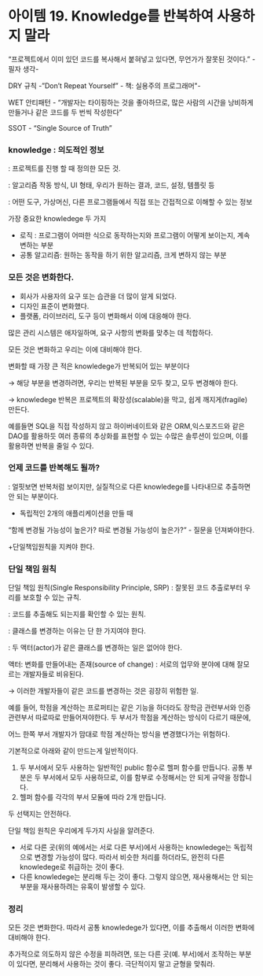 # 아이템 19. Knowledge를 반복하여 사용하지 말라

“프로젝트에서 이미 있던 코드를 복사해서 붙혀넣고 있다면, 무언가가 잘못된 것이다.” - 필자 생각-

DRY 규칙 -”Don’t Repeat Yourself” - 책: 실용주의 프로그래머"-

WET 안티패턴 - “개발자는 타이핑하는 것을 좋아하므로, 많은 사람의 시간을 낭비하게 만들거나 같은 코드를 두 번씩 작성한다”

SSOT - “Single Source of Truth”

### knowledge : 의도적인 정보

: 프로젝트를 진행 할 때 정의한 모든 것.

: 알고리즘 작동 방식, UI 형태, 우리가 원하는 결과, 코드, 설정, 템플릿 등

: 어떤 도구, 가상머신, 다른 프로그램들에서 직접 또는 간접적으로 이해할 수 있는 정보

가장 중요한 knowledege 두 가지

- 로직 : 프로그램이 어떠한 식으로 동작하는지와 프로그램이 어떻게 보이는지, 계속 변하는 부분
- 공통 알고리즘: 원하는 동작을 하기 위한 알고리즘, 크게 변하지 않는 부분

### 모든 것은 변화한다.

- 회사가 사용자의 요구 또는 습관을 더 많이 알게 되었다.
- 디자인 표준이 변화했다.
- 플랫폼, 라이브러리, 도구 등이 변화해서 이에 대응해야 한다.

많은 관리 시스템은 애자일하며, 요구 사항의 변화를 맞추는 데 적합하다.

모든 것은 변화하고 우리는 이에 대비해야 한다.

변화할 때 가장 큰 적은 knowledege가 반복되어 있는 부분이다

→ 해당 부분을 변경하려면, 우리는 반복된 부분을 모두 찾고, 모두 변경해야 한다. 

→ knowledege 반복은 프로젝트의 확장성(scalable)을 막고, 쉽게 깨지게(fragile) 만든다.

예를들면 SQL을 직접 작성하지 않고 하이버네이트와 같은 ORM,익스포즈드와 같은 DAO를 활용하듯 여러 종류의 추상화를 표현할 수 있는 수많은 솔루션이 있으며, 이를 활용하면 반복을 줄일 수 있다. 

### 언제 코드를 반복해도 될까?

: 얼핏보면 반복처럼 보이지만, 실질적으로 다른 knowledege를 나타내므로 추출하면 안 되는 부분이다.

- 독립적인 2개의 애플리케이션을 만들 때

“함께 변경될 가능성이 높은가? 따로 변경될 가능성이 높은가?” - 질문을 던져봐야한다.

+단일책임원칙을 지켜야 한다.

### 단일 책임 원칙

단일 책임 원칙(Single Responsibility Principle, SRP) : 잘못된 코드 추출로부터 우리를 보호할 수 있는 규칙.

: 코드를 추출해도 되는지를 확인할 수 있는 원칙.

: 클래스를 변경하는 이유는 단 한 가지여야 한다.

: 두 액터(actor)가 같은 클래스를 변경하는 일은 없어야 한다.

액터: 변화를 만들어내는 존재(source of change) : 서로의 업무와 분야에 대해 잘모르는 개발자들로 비유된다.

→ 이러한 개발자들이 같은 코드를 변경하는 것은 굉장히 위험한 일.

예를 들어, 학점을 계산하는 프로퍼티는 같은 기능을 하더라도 장학금 관련부서와 인증관련부서 따로따로 만들어져야한다. 두 부서가 학점을 계산하는 방식이 다르기 때문에, 

어느 한쪽 부서 개발자가 맘대로 학점 계산하는 방식을 변경했다가는 위험하다.

기본적으로 아래와 같이 만드는게 일반적이다.

1. 두 부서에서 모두 사용하는 일반적인 public 함수로 헬퍼 함수를 만듭니다. 공통 부분은 두 부서에서 모두 사용하므로, 이를 함부로 수정해서는 안 되게 규약을 정합니다.
2. 헬퍼 함수를 각각의 부서 모듈에 따라 2개 만듭니다.

두 선택지는 안전하다.

단일 책임 원칙은 우리에게 두가지 사실을 알려준다.

- 서로 다른 곳(위의 예에서는 서로 다른 부서)에서 사용하는 knowledege는 독립적으로 변경할 가능성이 많다. 따라서 비슷한 처리를 하더라도, 완전히 다른 knowledege로 취급하는 것이 좋다.
- 다른 knowledege는 분리해 두는 것이 좋다. 그렇지 않으면, 재사용해서는 안 되는 부분을 재사용하려는 유혹이 발생할 수 있다.

### 정리

모든 것은 변화한다. 따라서 공통 knowledege가 있다면, 이를 추출해서 이러한 변화에 대비해야 한다.

추가적으로 의도하지 않은 수정을 피하려면, 또는 다른 곳(예. 부서)에서 조작하는 부분이 있다면, 분리해서 사용하는 것이 좋다. 극단적이지 말고 균형을 맞춰라.